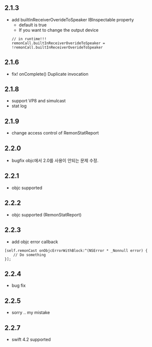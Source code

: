 ## 2.1.3
- add builtInReceiverOverideToSpeaker IBInspectable property
  - default is true
  - If you want to change the output device
  ```
  // in runtime!!!
  remonCall.builtInReceiverOverideToSpeaker = !remonCall.builtInReceiverOverideToSpeaker
  ```

## 2.1.6
- fix! onComplete() Duplicate invocation 

## 2.1.8
- support VP8 and simulcast
- stat log

## 2.1.9
- change access control of RemonStatReport

## 2.2.0
- bugfix objc에서 2.0를 사용이 안되는 문제 수정.

## 2.2.1
- objc supported

## 2.2.2
- objc supported (RemonStatReport)

## 2.2.3
- add objc error callback
```
[self.remonCast onObjcErrorWithBlock:^(NSError * _Nonnull error) {
    // Do something
}];
```

## 2.2.4
- bug fix

## 2.2.5
- sorry .. my mistake

## 2.2.7
- swift 4.2 supported
